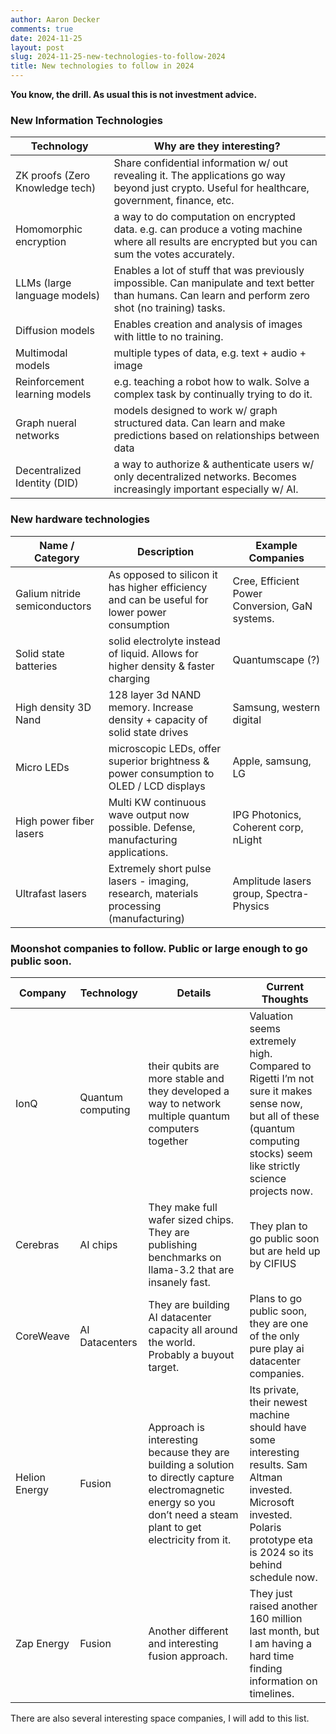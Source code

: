 ```yaml
---
author: Aaron Decker
comments: true
date: 2024-11-25
layout: post
slug: 2024-11-25-new-technologies-to-follow-2024
title: New technologies to follow in 2024
---
```


__You know, the drill. As usual this is not investment advice.__

### New Information Technologies

| **Technology** | **Why are they interesting?** |
| --- | --- |
| ZK proofs (Zero Knowledge tech) | Share confidential information w/ out revealing it. The applications go way beyond just crypto. Useful for healthcare, government, finance, etc. |
| Homomorphic encryption | a way to do computation on encrypted data. e.g. can produce a voting machine where all results are encrypted but you can sum the votes accurately. |
| LLMs (large language models) | Enables a lot of stuff that was previously impossible. Can manipulate and text better than humans. Can learn and perform zero shot (no training) tasks. |
| Diffusion models | Enables creation and analysis of images with little to no training. |
| Multimodal models | multiple types of data, e.g. text + audio + image |
| Reinforcement learning models | e.g. teaching a robot how to walk. Solve a complex task by continually trying to do it. |
| Graph nueral networks | models designed to work w/ graph structured data. Can learn and make predictions based on relationships between data |
| Decentralized Identity (DID) | a way to authorize & authenticate users w/ only decentralized networks. Becomes increasingly important especially w/ AI. |


### New hardware technologies

| **Name / Category** | **Description** | **Example Companies** |
| --- | --- | --- |
| Galium nitride semiconductors | As opposed to silicon it has higher efficiency and can be useful for lower power consumption | Cree, Efficient Power Conversion, GaN systems. |
| Solid state batteries | solid electrolyte instead of liquid. Allows for higher density & faster charging | Quantumscape (?) |
| High density 3D Nand | 128 layer 3d NAND memory. Increase density + capacity of solid state drives | Samsung, western digital |
| Micro LEDs | microscopic LEDs, offer superior brightness & power consumption to OLED / LCD displays | Apple, samsung, LG |
| High power fiber lasers | Multi KW continuous wave output now possible. Defense, manufacturing applications. | IPG Photonics, Coherent corp, nLight |
| Ultrafast lasers | Extremely short pulse lasers - imaging, research, materials processing (manufacturing) | Amplitude lasers group, Spectra-Physics |


### Moonshot companies to follow. Public or large enough to go public soon.

| Company | Technology | Details | Current Thoughts |
| --- | --- | --- | --- |
| IonQ | Quantum computing | their qubits are more stable and they developed a way to network multiple quantum computers together | Valuation seems extremely high. Compared to Rigetti I’m not sure it makes sense now, but all of these (quantum computing stocks) seem like strictly science projects now. |
| Cerebras | AI chips | They make full wafer sized chips. They are publishing benchmarks on llama-3.2 that are insanely fast. | They plan to go public soon but are held up by CIFIUS |
| CoreWeave | AI Datacenters | They are building AI datacenter capacity all around the world. Probably a buyout target. | Plans to go public soon, they are one of the only pure play ai datacenter companies. |
| Helion Energy | Fusion | Approach is interesting because they are building a solution to directly capture electromagnetic energy so you don’t need a steam plant to get electricity from it.  | Its private, their newest machine should have some interesting results. Sam Altman invested. Microsoft invested. Polaris prototype eta is 2024 so its behind schedule now. |
| Zap Energy | Fusion | Another different and interesting fusion approach.  | They just raised another 160 million last month, but I am having a hard time finding information on timelines.  |

There are also several interesting space companies, I will add to this list.